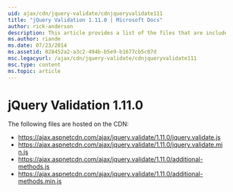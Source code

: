 ```yaml
---
uid: ajax/cdn/jquery-validate/cdnjqueryvalidate111
title: "jQuery Validation 1.11.0 | Microsoft Docs"
author: rick-anderson
description: This article provides a list of the files that are included in the jQuery Validation 1.11.0 hosted on the CDN.
ms.author: riande
ms.date: 07/23/2014
ms.assetid: 028452a2-a3c2-494b-b5e9-b1677cb5c07d
msc.legacyurl: /ajax/cdn/jquery-validate/cdnjqueryvalidate111
msc.type: content
ms.topic: article
---
```

# jQuery Validation 1.11.0

The following files are hosted on the CDN:

- https://ajax.aspnetcdn.com/ajax/jquery.validate/1.11.0/jquery.validate.js
- https://ajax.aspnetcdn.com/ajax/jquery.validate/1.11.0/jquery.validate.min.js
- https://ajax.aspnetcdn.com/ajax/jquery.validate/1.11.0/additional-methods.js
- https://ajax.aspnetcdn.com/ajax/jquery.validate/1.11.0/additional-methods.min.js
